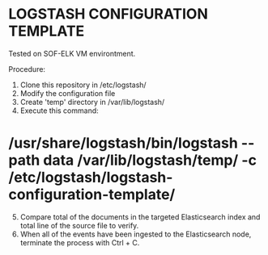 # LOGSTASH CONFIGURATION TEMPLATE

Tested on SOF-ELK VM environtment.

Procedure:
1. Clone this repository in /etc/logstash/
2. Modify the configuration file
3. Create 'temp' directory in /var/lib/logstash/
4. Execute this command:
  # /usr/share/logstash/bin/logstash --path data /var/lib/logstash/temp/ -c /etc/logstash/logstash-configuration-template/<conf file name>
5. Compare total of the documents in the targeted Elasticsearch index and total line of the source file to verify.
6. When all of the events have been ingested to the Elasticsearch node, terminate the process with Ctrl + C.
